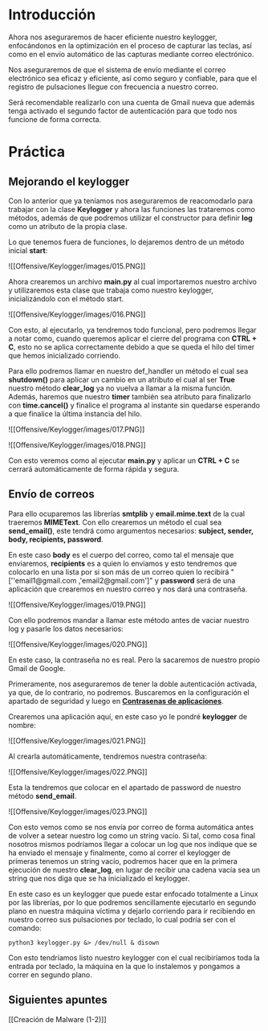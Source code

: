 # Introducción

Ahora nos aseguraremos de hacer eficiente nuestro keylogger, enfocándonos en la optimización en el proceso de capturar las teclas, así como en el envío automático de las capturas mediante correo electrónico. 

Nos aseguraremos de que el sistema de envío mediante el correo electrónico sea eficaz y eficiente, así como seguro y confiable, para que el registro de pulsaciones llegue con frecuencia a nuestro correo. 

Será recomendable realizarlo con una cuenta de Gmail nueva que además tenga activado el segundo factor de autenticación para que todo nos funcione de forma correcta.
# Práctica

## Mejorando el keylogger

Con lo anterior que ya teníamos nos aseguraremos de reacomodarlo para trabajar con la clase **Keylogger** y ahora las funciones las trataremos como métodos, además de que podremos utilizar el constructor para definir **log** como un atributo de la propia clase. 

Lo que tenemos fuera de funciones, lo dejaremos dentro de un método inicial **start**:

![[Offensive/Keylogger/images/015.PNG]]

Ahora crearemos un archivo **main.py** al cual importaremos nuestro archivo y utilizaremos esta clase que trabaja como nuestro keylogger, inicializándolo con el método start.

![[Offensive/Keylogger/images/016.PNG]]

Con esto, al ejecutarlo, ya tendremos todo funcional, pero podremos llegar a notar como, cuando queremos aplicar el cierre del programa con **CTRL + C**, esto no se aplica correctamente debido a que se queda el hilo del timer que hemos inicializado corriendo. 

Para ello podremos llamar en nuestro def_handler un método el cual sea **shutdown()** para aplicar un cambio en un atributo el cual al ser **True** nuestro método **clear_log** ya no vuelva a llamar a la misma función. Además, haremos que nuestro **timer** también sea atributo para finalizarlo con **time.cancel()** y finalice el programa al instante sin quedarse esperando a que finalice la última instancia del hilo.

![[Offensive/Keylogger/images/017.PNG]]

![[Offensive/Keylogger/images/018.PNG]]

Con esto veremos como al ejecutar **main.py** y aplicar un **CTRL + C** se cerrará automáticamente de forma rápida y segura.
## Envío de correos

Para ello ocuparemos las librerías **smtplib** y **email.mime.text** de la cual traeremos **MIMEText**. Con ello crearemos un método el cual sea **send_email()**, este tendrá como argumentos necesarios: **subject, sender, body, recipients, password**. 

En este caso **body** es el cuerpo del correo, como tal el mensaje que enviaremos, **recipients** es a quien lo enviamos y esto tendremos que colocarlo en una lista por si son más de un correo quien lo recibirá "\[''email1\@gmail.com ,'email2\@gmail.com']" y **password** será de una aplicación que crearemos en nuestro correo y nos dará una contraseña.

![[Offensive/Keylogger/images/019.PNG]]

Con ello podremos mandar a llamar este método antes de vaciar nuestro log y pasarle los datos necesarios:

![[Offensive/Keylogger/images/020.PNG]]

En este caso, la contraseña no es real. Pero la sacaremos de nuestro propio Gmail de Google. 

Primeramente, nos aseguraremos de tener la doble autenticación activada, ya que, de lo contrario, no podremos. Buscaremos en la configuración el apartado de seguridad y luego en [**Contrasenas de aplicaciones**](https://security.google.com/settings/security/apppasswords). 

Crearemos una aplicación aquí, en este caso yo le pondré **keylogger** de nombre:

![[Offensive/Keylogger/images/021.PNG]]

Al crearla automáticamente, tendremos nuestra contraseña:

![[Offensive/Keylogger/images/022.PNG]]

Esta la tendremos que colocar en el apartado de password de nuestro método **send_email**.

![[Offensive/Keylogger/images/023.PNG]]

Con esto vemos como se nos envía por correo de forma automática antes de volver a setear nuestro log como un string vacío. Si tal, como cosa final nosotros mismos podríamos llegar a colocar un log que nos indique que se ha enviado el mensaje y finalmente, como al correr el keylogger de primeras tenemos un string vacío, podremos hacer que en la primera ejecución de nuestro **clear_log**, en lugar de recibir una cadena vacía sea un string que nos diga que se ha inicializado el keylogger. 

En este caso es un keylogger que puede estar enfocado totalmente a Linux por las librerías, por lo que podremos sencillamente ejecutarlo en segundo plano en nuestra máquina víctima y dejarlo corriendo para ir recibiendo en nuestro correo sus pulsaciones por teclado, lo cual podría ser con el comando:

```shell
python3 keylogger.py &> /dev/null & disown
```

Con esto tendríamos listo nuestro keylogger con el cual recibiríamos toda la entrada por teclado, la máquina en la que lo instalemos y pongamos a correr en segundo plano.

## Siguientes apuntes

[[Creación de Malware (1-2)]]